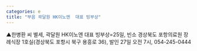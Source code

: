 ```yaml
---
categories: e
title: "부음 곽달원 HK이노엔  대표 빙부상"
---
```

▲한병환 씨 별세, 곽달원 HK이노엔 대표 빙부상=25일, 빈소 경상북도 포항의료원 장례식장 1호실(경상북도 포항시 북구 용흥로 36), 발인 27일 오전 7시, 054-245-0444